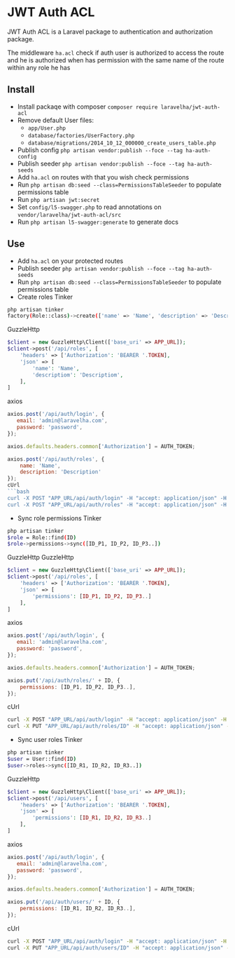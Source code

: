 # JWT Auth ACL
JWT Auth ACL is a Laravel package to authentication and authorization package.

The middleware `ha.acl` check if auth user is authorized to access the route and he is authorized when has permission with 
the same name of the route within any role he has

## Install
* Install packaqe with composer `composer require laravelha/jwt-auth-acl`
* Remove default User files: 
    - `app/User.php` 
    - `database/factories/UserFactory.php` 
    - `database/migrations/2014_10_12_000000_create_users_table.php`
* Publish config `php artisan vendor:publish --foce --tag ha-auth-config`
* Publish seeder `php artisan vendor:publish --foce --tag ha-auth-seeds`
* Add `ha.acl` on routes with that you wish check permissions
* Run `php artisan db:seed --class=PermissionsTableSeeder` to populate permissions table
* Run `php artisan jwt:secret`
* Set `config/l5-swagger.php` to read annotations on `vendor/laravelha/jwt-auth-acl/src`
* Run `php artisan l5-swagger:generate` to generate docs


## Use
* Add `ha.acl` on your protected routes
* Publish seeder `php artisan vendor:publish --foce --tag ha-auth-seeds`
* Run `php artisan db:seed --class=PermissionsTableSeeder` to populate permissions table
* Create roles
Tinker
```bash
php artisan tinker
factory(Role::class)->create(['name' => 'Name', 'description' => 'Description'])
```
GuzzleHttp
```php
$client = new GuzzleHttp\Client(['base_uri' => APP_URL]);
$client->post('/api/roles', [
    'headers' => ['Authorization': 'BEARER '.TOKEN],
    'json' => [
        'name': 'Name',
        'descriptiom': 'Descriptiom',
    ],
]
```
axios
```js
axios.post('/api/auth/login', {
   email: 'admin@laravelha.com', 
   password: 'password', 
});

axios.defaults.headers.common['Authorization'] = AUTH_TOKEN;

axios.post('/api/auth/roles', {
    name: 'Name',
    description: 'Description'
});
cUrl
```bash
curl -X POST "APP_URL/api/auth/login" -H "accept: application/json" -H "Content-Type: application/json" -d "{ \"email\": \"admin@laravelha.com\", \"password\": \"password\"}"
curl -X POST "APP_URL/api/auth/roles" -H "accept: application/json" -H "Authorization: Bearer TOKEN" -d "{ \"name\": \"Name\", \"description\": \"Description\"}"
``````

* Sync role permissions
Tinker
```bash
php artisan tinker
$role = Role::find(ID)
$role->permissions->sync([ID_P1, ID_P2, ID_P3..])
```
GuzzleHttp
GuzzleHttp
```php
$client = new GuzzleHttp\Client(['base_uri' => APP_URL]);
$client->post('/api/roles', [
    'headers' => ['Authorization': 'BEARER '.TOKEN],
    'json' => [
        'permissions': [ID_P1, ID_P2, ID_P3..]
    ],
]
```
axios
```js
axios.post('/api/auth/login', {
   email: 'admin@laravelha.com', 
   password: 'password', 
});

axios.defaults.headers.common['Authorization'] = AUTH_TOKEN;

axios.put('/api/auth/roles/' + ID, {
    permissions: [ID_P1, ID_P2, ID_P3..],
});
```
cUrl
```bash
curl -X POST "APP_URL/api/auth/login" -H "accept: application/json" -H "Content-Type: application/json" -d "{ \"email\": \"admin@laravelha.com\", \"password\": \"password\"}"
curl -X PUT "APP_URL/api/auth/roles/ID" -H "accept: application/json" -H "Authorization: Bearer TOKEN" -d "{ \"permissions\": \"[ID_P1, ID_P2, ID_P3..]\"}"
```
* Sync user roles
Tinker
```bash
php artisan tinker
$user = User::find(ID)
$user->roles->sync([ID_R1, ID_R2, ID_R3..])
```
GuzzleHttp
```php
$client = new GuzzleHttp\Client(['base_uri' => APP_URL]);
$client->post('/api/users', [
    'headers' => ['Authorization': 'BEARER '.TOKEN],
    'json' => [
        'permissions': [ID_R1, ID_R2, ID_R3..]
    ],
]
```
axios
```js
axios.post('/api/auth/login', {
   email: 'admin@laravelha.com', 
   password: 'password', 
});

axios.defaults.headers.common['Authorization'] = AUTH_TOKEN;

axios.put('/api/auth/users/' + ID, {
    permissions: [ID_R1, ID_R2, ID_R3..],
});
```
cUrl
```bash
curl -X POST "APP_URL/api/auth/login" -H "accept: application/json" -H "Content-Type: application/json" -d "{ \"email\": \"admin@laravelha.com\", \"password\": \"password\"}"
curl -X PUT "APP_URL/api/auth/users/ID" -H "accept: application/json" -H "Authorization: Bearer TOKEN" -d "{ \"roles\": \"[ID_R1, ID_R2, ID_R3..]\"}"
```
